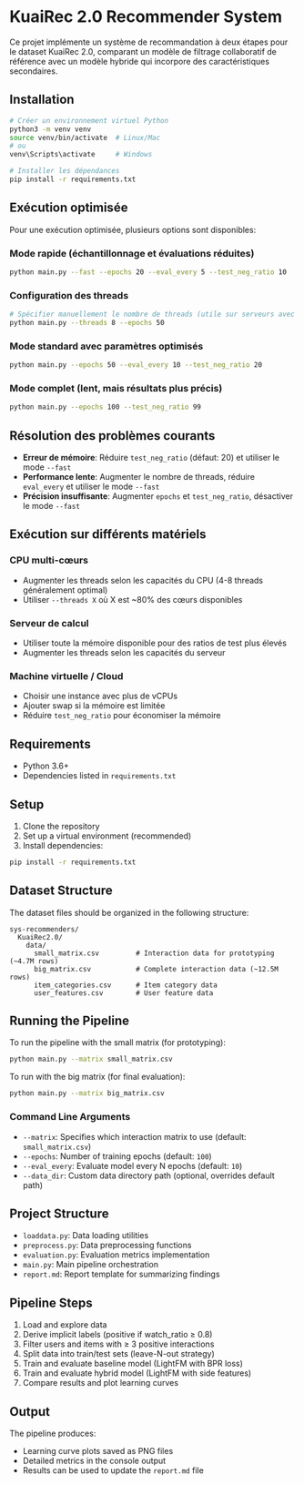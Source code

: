 # KuaiRec 2.0 Recommender System

Ce projet implémente un système de recommandation à deux étapes pour le dataset KuaiRec 2.0, comparant un modèle de filtrage collaboratif de référence avec un modèle hybride qui incorpore des caractéristiques secondaires.

## Installation

```bash
# Créer un environnement virtuel Python
python3 -m venv venv
source venv/bin/activate  # Linux/Mac
# ou
venv\Scripts\activate     # Windows

# Installer les dépendances
pip install -r requirements.txt
```

## Exécution optimisée

Pour une exécution optimisée, plusieurs options sont disponibles:

### Mode rapide (échantillonnage et évaluations réduites)

```bash
python main.py --fast --epochs 20 --eval_every 5 --test_neg_ratio 10
```

### Configuration des threads

```bash
# Spécifier manuellement le nombre de threads (utile sur serveurs avec beaucoup de cœurs)
python main.py --threads 8 --epochs 50
```

### Mode standard avec paramètres optimisés

```bash
python main.py --epochs 50 --eval_every 10 --test_neg_ratio 20
```

### Mode complet (lent, mais résultats plus précis)

```bash
python main.py --epochs 100 --test_neg_ratio 99
```

## Résolution des problèmes courants

- **Erreur de mémoire**: Réduire `test_neg_ratio` (défaut: 20) et utiliser le mode `--fast`
- **Performance lente**: Augmenter le nombre de threads, réduire `eval_every` et utiliser le mode `--fast`
- **Précision insuffisante**: Augmenter `epochs` et `test_neg_ratio`, désactiver le mode `--fast`

## Exécution sur différents matériels

### CPU multi-cœurs
- Augmenter les threads selon les capacités du CPU (4-8 threads généralement optimal)
- Utiliser `--threads X` où X est ~80% des cœurs disponibles

### Serveur de calcul
- Utiliser toute la mémoire disponible pour des ratios de test plus élevés
- Augmenter les threads selon les capacités du serveur

### Machine virtuelle / Cloud
- Choisir une instance avec plus de vCPUs
- Ajouter swap si la mémoire est limitée
- Réduire `test_neg_ratio` pour économiser la mémoire

## Requirements

- Python 3.6+
- Dependencies listed in `requirements.txt`

## Setup

1. Clone the repository
2. Set up a virtual environment (recommended)
3. Install dependencies:

```bash
pip install -r requirements.txt
```

## Dataset Structure

The dataset files should be organized in the following structure:

```
sys-recommenders/
  KuaiRec2.0/
    data/
      small_matrix.csv         # Interaction data for prototyping (~4.7M rows)
      big_matrix.csv           # Complete interaction data (~12.5M rows)
      item_categories.csv      # Item category data
      user_features.csv        # User feature data
```

## Running the Pipeline

To run the pipeline with the small matrix (for prototyping):

```bash
python main.py --matrix small_matrix.csv
```

To run with the big matrix (for final evaluation):

```bash
python main.py --matrix big_matrix.csv
```

### Command Line Arguments

- `--matrix`: Specifies which interaction matrix to use (default: `small_matrix.csv`)
- `--epochs`: Number of training epochs (default: `100`)
- `--eval_every`: Evaluate model every N epochs (default: `10`)
- `--data_dir`: Custom data directory path (optional, overrides default path)

## Project Structure

- `loaddata.py`: Data loading utilities
- `preprocess.py`: Data preprocessing functions
- `evaluation.py`: Evaluation metrics implementation
- `main.py`: Main pipeline orchestration
- `report.md`: Report template for summarizing findings

## Pipeline Steps

1. Load and explore data
2. Derive implicit labels (positive if watch_ratio ≥ 0.8)
3. Filter users and items with ≥ 3 positive interactions
4. Split data into train/test sets (leave-N-out strategy)
5. Train and evaluate baseline model (LightFM with BPR loss)
6. Train and evaluate hybrid model (LightFM with side features)
7. Compare results and plot learning curves

## Output

The pipeline produces:
- Learning curve plots saved as PNG files
- Detailed metrics in the console output
- Results can be used to update the `report.md` file

